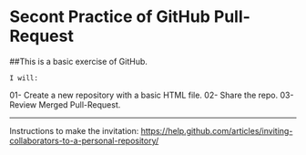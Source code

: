# Secont Practice of GitHub Pull-Request

##This is a basic exercise of GitHub. 

    I will:
01- Create a new repository with a basic HTML file.
02- Share the repo. 
03- Review Merged Pull-Request. 


-------------------------

Instructions to make the invitation:
https://help.github.com/articles/inviting-collaborators-to-a-personal-repository/